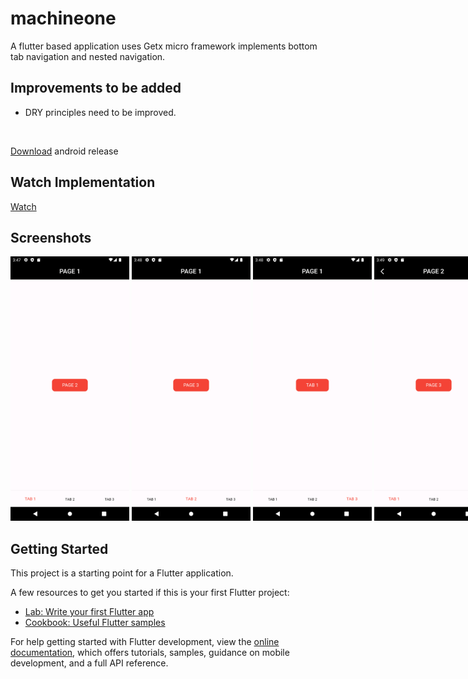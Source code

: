 # machineone

<p>A flutter based application uses Getx micro framework implements bottom tab navigation and nested navigation.</p>

<h2>Improvements to be added</h2>


- DRY principles need to be improved.

<br>

[Download](https://github.com/wantedbear007/machineOne/releases/download/android/machineOne.apk) android release

<h2>Watch Implementation</h2>


[Watch](https://drive.google.com/file/d/17pMmQbdWdsmhg6ntdV8cwRE1lLzkVap3/view?usp=sharing)


<h2>Screenshots</h2>

<div style="white-space: nowrap;">
<img width="190" alt="Home screen" src="https://github.com/wantedbear007/machineOne/blob/main/screenshot/1.png">
  <img width="190" alt="Home screen" src="https://github.com/wantedbear007/machineOne/blob/main/screenshot/2.png">
  <img width="190" alt="Home screen" src="https://github.com/wantedbear007/machineOne/blob/main/screenshot/3.png">
  <img width="190" alt="Home screen" src="https://github.com/wantedbear007/machineOne/blob/main/screenshot/4.png">
  <img width="190" alt="Home screen" src="https://github.com/wantedbear007/machineOne/blob/main/screenshot/5.png">
  <img width="190" alt="Home screen" src="https://github.com/wantedbear007/machineOne/blob/main/screenshot/6.png">
</div>

## Getting Started

This project is a starting point for a Flutter application.

A few resources to get you started if this is your first Flutter project:

- [Lab: Write your first Flutter app](https://docs.flutter.dev/get-started/codelab)
- [Cookbook: Useful Flutter samples](https://docs.flutter.dev/cookbook)

For help getting started with Flutter development, view the
[online documentation](https://docs.flutter.dev/), which offers tutorials,
samples, guidance on mobile development, and a full API reference.
